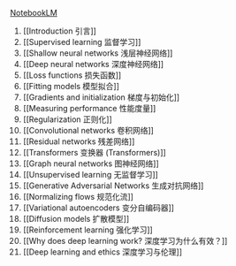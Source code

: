 [NotebookLM](https://notebooklm.google.com/)
  1. [[Introduction  引言]]
  2. [[Supervised learning 监督学习]]
  3. [[Shallow neural networks 浅层神经网络]]
  4. [[Deep neural networks 深度神经网络]]
  5. [[Loss functions 损失函数]]
  6. [[Fitting models 模型拟合]]
  7. [[Gradients and initialization 梯度与初始化]]
  8. [[Measuring performance 性能度量]]
  9. [[Regularization 正则化]]
  10. [[Convolutional networks 卷积网络]]
  11. [[Residual networks 残差网络]]
  12. [[Transformers 变换器 (Transformers)]]
  13. [[Graph neural networks 图神经网络]]
  14. [[Unsupervised learning 无监督学习]]
  15. [[Generative Adversarial Networks 生成对抗网络]]
  16. [[Normalizing flows 规范化流]]
  17. [[Variational autoencoders 变分自编码器]]
  18. [[Diffusion models 扩散模型]]
  19. [[Reinforcement learning 强化学习]]
  20. [[Why does deep learning work? 深度学习为什么有效？]]
  21. [[Deep learning and ethics 深度学习与伦理]]
